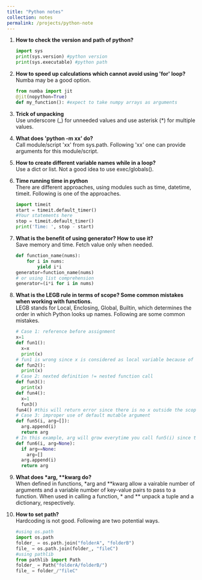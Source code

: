```yaml
---
title: "Python notes"
collection: notes
permalink: /projects/python-note
---
```

1. <b>How to check the version and path of python?</b><br/>
    ~~~ python
    import sys
    print(sys.version) #python version
    print(sys.executable) #python path
    ~~~

2. <b>How to speed up calculations which cannot avoid using 'for' loop?</b><br/>
    Numba may be a good option. 
    ~~~ python
    from numba import jit
    @jit(nopython=True)
    def my_function(): #expect to take numpy arrays as arguments
    ~~~

3. <b>Trick of unpacking</b><br/>
    Use underscore (\_) for unneeded values and use asterisk (\*) for multiple values.

4. <b>What does 'python -m xx' do?</b><br/>
    Call module/script 'xx' from sys.path. Following 'xx' one can provide arguments for this module/script.

5. <b>How to create different variable names while in a loop?</b><br/>
    Use a dict or list. Not a good idea to use exec/globals().
  
6. <b>Time running time in python</b><br/>
    There are different approaches, using modules such as time, datetime, timeit. Following is one of the approaches.
    ~~~ python
    import timeit
    start = timeit.default_timer()
    #Your statements here
    stop = timeit.default_timer()
    print('Time: ', stop - start)
    ~~~

7. <b>What is the benefit of using generator? How to use it?</b><br/>
Save memory and time. Fetch value only when needed.
    ~~~ python
    def function_name(nums):
        for i in nums:
            yield i*i
    generator=function_name(nums)
    # or using list comprehension
    generator=(i*i for i in nums)
    ~~~

8. <b>What is the LEGB rule in terms of scope? Some common mistakes when working with functions.</b><br/>
    LEGB stands for Local, Enclosing, Global, Builtin, which determines the order in which Python looks up names. Following are some common mistakes.
    ~~~ python
    # Case 1: reference before assignment
    x=1
    def fun1():
      x=x
      print(x)
    # fun1 is wrong since x is considered as local variable because of assignment statement. fun2 works.
    def fun2():
      print(x)
    # Case 2: nexted definition != nested function call
    def fun3():
      print(x)
    def fun4():
      x=1
      fun3()
    fun4() #this will return error since there is no x outside the scope of def fun3()
    # Case 3: improper use of default mutable argument
    def fun5(i, arg=[]):
      arg.append(i)
      return arg
    # In this example, arg will grow everytime you call fun5(i) since the defalut argument is only defined when the    function is defined and it is mutable. Following is the correct way.
    def fun6(i, arg=None):
      if arg==None:
        arg=[]
      arg.append(i)
      return arg
    ~~~

9. <b>What does *arg, **kwarg do?</b><br/>
    When defined in functions, *arg and **kwarg allow a vairable number of arguments and a variable number of key-value pairs to pass to a function. When used in calling a function, * and ** unpack a tuple and a dictionary, respectively.

10. <b>How to set path?</b><br/>
    Hardcoding is not good. Following are two potential ways.
    ~~~ python
    #using os.path
    import os.path
    folder_ = os.path.join("folderA", "folderB")
    file_ = os.path.join(folder_, "fileC")
    #using pathlib
    from pathlib import Path
    folder_ = Path("folderA/folderB/")
    file_ = folder_/"fileC"
    ~~~
